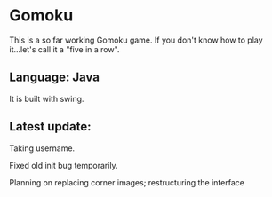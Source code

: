 # Gomoku

This is a so far working Gomoku game. If you don't know how to play it...let's call it a "five in a row".

## Language: Java

It is built with swing. 

## Latest update:

Taking username.

Fixed old init bug temporarily.

Planning on replacing corner images; restructuring the interface